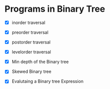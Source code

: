 # Programs in Binary Tree

* [x] inorder traversal
* [x] preorder traversal
* [x]  postorder traversal
* [x]  levelorder traversal
* [x]  Min depth of the Binary tree 
* [x]  Skewed Binary tree 
* [x]  Evalutaing a Binary tree Expression 


